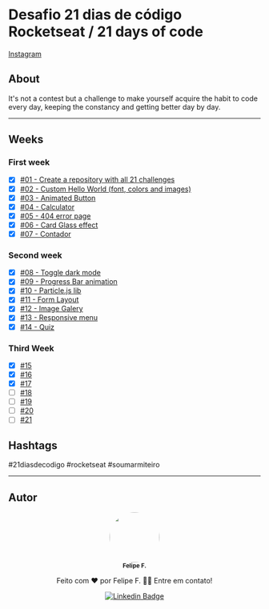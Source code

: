 # Desafio 21 dias de código Rocketseat / 21 days of code

[Instagram](https://www.instagram.com/p/ChTBg1BpLGU/)

## About

It's not a contest but a challenge to make yourself acquire the habit to code every day, keeping the constancy and getting better day by day.

---

## Weeks

### First week

- [x] [#01 - Create a repository with all 21 challenges](https://github.com/felpfsf/21-dias-de-codigo-rocketseat/tree/master/projects/day-1-first-commit)
- [x] [#02 - Custom Hello World (font, colors and images)](https://github.com/felpfsf/21-dias-de-codigo-rocketseat/tree/master/projects/day-2-Hello-World)
- [x] [#03 - Animated Button](https://github.com/felpfsf/21-dias-de-codigo-rocketseat/tree/master/projects/day-3-animated-button)
- [x] [#04 - Calculator](https://github.com/felpfsf/21-dias-de-codigo-rocketseat/tree/master/projects/day-4-calculator)
- [x] [#05 - 404 error page](https://github.com/felpfsf/21-dias-de-codigo-rocketseat/tree/master/projects/day-5-404)
- [x] [#06 - Card Glass effect](https://github.com/felpfsf/21-dias-de-codigo-rocketseat/tree/master/projects/day-6-card-glass-effect)
- [x] [#07 - Contador](https://github.com/felpfsf/21-dias-de-codigo-rocketseat/tree/master/projects/day-7-timer-counter)

### Second week

- [x] [#08 - Toggle dark mode](https://github.com/felpfsf/21-dias-de-codigo-rocketseat/tree/master/projects/day-8-theme-switcher)
- [x] [#09 - Progress Bar animation](https://github.com/felpfsf/21-dias-de-codigo-rocketseat/tree/master/projects/day-9-animated-progressbar)
- [x] [#10 - Particle.js lib](https://github.com/felpfsf/21-dias-de-codigo-rocketseat/tree/master/projects/day-10-particleJS)
- [x] [#11 - Form Layout](https://github.com/felpfsf/21-dias-de-codigo-rocketseat/tree/master/projects/day-11-login-form)
- [x] [#12 - Image Galery](https://github.com/felpfsf/21-dias-de-codigo-rocketseat/tree/master/projects/day-12-image-gallery)
- [x] [#13 - Responsive menu](https://github.com/felpfsf/21-dias-de-codigo-rocketseat/tree/master/projects/day-13-responsive-menu)
- [x] [#14 - Quiz](https://github.com/felpfsf/21-dias-de-codigo-rocketseat/tree/master/projects/day-14-quiz/)

### Third Week

- [x] [#15](https://github.com/felpfsf/21-dias-de-codigo-rocketseat/tree/master/projects/day-15-ecomerce/)
- [x] [#16](https://github.com/felpfsf/21-dias-de-codigo-rocketseat/tree/master/projects/day-16-api/)
- [x] [#17](https://github.com/felpfsf/21-dias-de-codigo-rocketseat/tree/master/projects/day-17-keyboard-evt/)
- [ ] [#18]()
- [ ] [#19]()
- [ ] [#20]()
- [ ] [#21]()

## Hashtags

  #21diasdecodigo #rocketseat #soumarmiteiro

 ---

## Autor

<div align='center'>
  <img style="border-radius: 50%;" src="https://avatars.githubusercontent.com/u/2619027?s=400&u=bbad89e6365e204c58f5165424b8e4672062317a&v=4" width="100px;" alt=""/>
 <br />
 <sub><b>Felipe F.</b></sub>

Feito com ❤️ por Felipe F. 👋🏽 Entre em contato!

[![Linkedin Badge](https://img.shields.io/badge/-Felipe-blue?style=flat-square&logo=Linkedin&logoColor=white&link=https://www.linkedin.com/in/felipefsf/)](https://www.linkedin.com/in/felipefsf/)

</div>